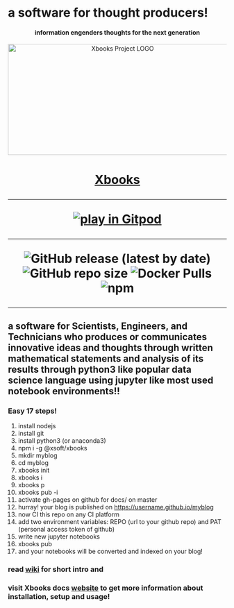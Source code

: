 # a software for thought producers!
<h4 align="center">information engenders thoughts for the next generation</h4>
<p align="center"><a href="https://xsoft-technologies.github.io/Xbooks"><img src="https://raw.githubusercontent.com/xsoft-technologies/Xbooks/master/Xbooks-logo.png" width="512px;" height="256px;" alt="Xbooks Project LOGO"/><br/><sub><h1 align="center">Xbooks</a></p>

***
[![play in Gitpod](https://gitpod.io/button/open-in-gitpod.svg)](https://gitpod.io/#https://github.com/xsoft-technologies/Xbooks)
***
![GitHub release (latest by date)](https://img.shields.io/github/v/release/xsoft-technologies/Xbooks)
![GitHub repo size](https://img.shields.io/github/repo-size/xsoft-technologies/Xbooks)
![Docker Pulls](https://img.shields.io/docker/pulls/xsoft/xbooks)
![npm](https://img.shields.io/npm/dt/@xsoft/xbooks)
***
## a software for Scientists, Engineers, and Technicians who produces or communicates innovative ideas and thoughts through written mathematical statements and analysis of its results through python3 like popular data science language using jupyter like most used notebook environments!!

### Easy 17 steps!
1. install nodejs
2. install git
3. install python3 (or anaconda3)
4. npm i -g @xsoft/xbooks
5. mkdir myblog
6. cd myblog
7. xbooks init
8. xbooks i
9. xbooks p
10. xbooks pub -i
11. activate gh-pages on github for docs/ on master
12. hurray! your blog is published on https://username.github.io/myblog
13. now CI this repo on any CI platform
14. add two environment variables: REPO (url to your github repo) and PAT (personal access token of github)
15. write new jupyter notebooks
16. xbooks pub
17. and your notebooks will be converted and indexed on your blog!

### read [wiki](https://github.com/xsoft-technologies/Xbooks/wiki) for short intro and
### visit Xbooks docs [website](https://xsoft-technologies.GitHub.io/Xbooks) to get more information about installation, setup and usage!
